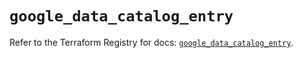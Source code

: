 # `google_data_catalog_entry`

Refer to the Terraform Registry for docs: [`google_data_catalog_entry`](https://registry.terraform.io/providers/hashicorp/google/6.11.2/docs/resources/data_catalog_entry).
